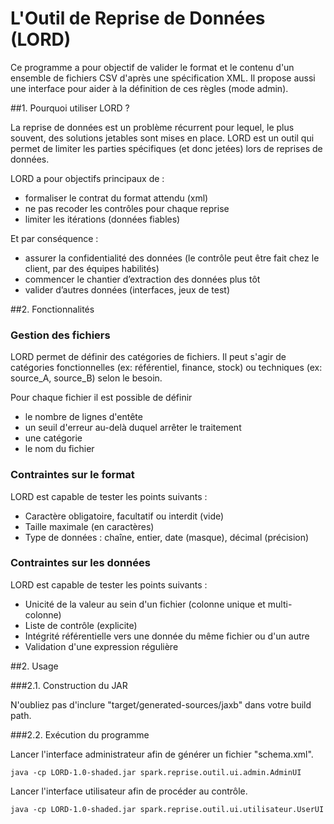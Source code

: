 # L'Outil de Reprise de Données (LORD)

Ce programme a pour objectif de valider le format et le contenu d'un ensemble de fichiers CSV d'après une spécification XML. Il propose aussi une interface pour aider à la définition de ces règles (mode admin).

##1. Pourquoi utiliser LORD ?

La reprise de données est un problème récurrent pour lequel, le plus souvent, des solutions jetables sont mises en place. LORD est un outil qui permet de limiter les parties spécifiques (et donc jetées) lors de reprises de données.

LORD a pour objectifs principaux de :
* formaliser le contrat du format attendu (xml)
* ne pas recoder les contrôles pour chaque reprise
* limiter les itérations (données fiables)

Et par conséquence :
* assurer la confidentialité des données (le contrôle peut être fait chez le client, par des équipes habilités)
* commencer le chantier d’extraction des données plus tôt
* valider d’autres données (interfaces, jeux de test)

##2. Fonctionnalités

###	Gestion des fichiers

LORD permet de définir des catégories de fichiers. Il peut s'agir de catégories fonctionnelles (ex: référentiel, finance, stock) ou techniques (ex: source_A, source_B) selon le besoin.

Pour chaque fichier il est possible de définir
* le nombre de lignes d'entête
* un seuil d'erreur au-delà duquel arrêter le traitement
* une catégorie
* le nom du fichier    
	
### Contraintes sur le format

LORD est capable de tester les points suivants :
* Caractère obligatoire, facultatif ou interdit (vide)
* Taille maximale (en caractères)
* Type de données  : chaîne, entier, date (masque), décimal (précision)

### Contraintes sur les données

LORD est capable de tester les points suivants :
* Unicité de la valeur au sein d'un fichier (colonne unique et multi-colonne)
* Liste de contrôle (explicite)
* Intégrité référentielle vers une donnée du même fichier ou d'un autre
* Validation d'une expression régulière
	
##2. Usage

###2.1. Construction du JAR

N'oubliez pas d'inclure "target/generated-sources/jaxb" dans votre build path.

###2.2. Exécution du programme

Lancer l'interface administrateur afin de générer un fichier "schema.xml".
```
java -cp LORD-1.0-shaded.jar spark.reprise.outil.ui.admin.AdminUI 
```

Lancer l'interface utilisateur afin de procéder au contrôle.
```
java -cp LORD-1.0-shaded.jar spark.reprise.outil.ui.utilisateur.UserUI
```
